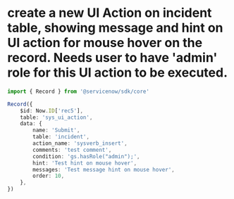 # create a new UI Action on incident table, showing message and hint on UI action for mouse hover on the record. Needs user to have 'admin' role for this UI action to be executed.
```typescript
import { Record } from '@servicenow/sdk/core'

Record({
    $id: Now.ID['rec5'],
    table: 'sys_ui_action',
    data: {
        name: 'Submit',
        table: 'incident',
        action_name: 'sysverb_insert',
        comments: 'test comment',
        condition: 'gs.hasRole("admin");',
        hint: 'Test hint on mouse hover',
        messages: 'Test message hint on mouse hover',
        order: 10,
    },
})
```